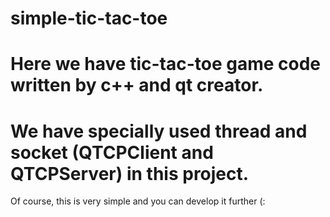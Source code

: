 # simple-tic-tac-toe
# Here we have tic-tac-toe game code written by c++ and qt creator.
# We have specially used thread and socket (QTCPClient and QTCPServer) in this project.
Of course, this is very simple and you can develop it further (:
